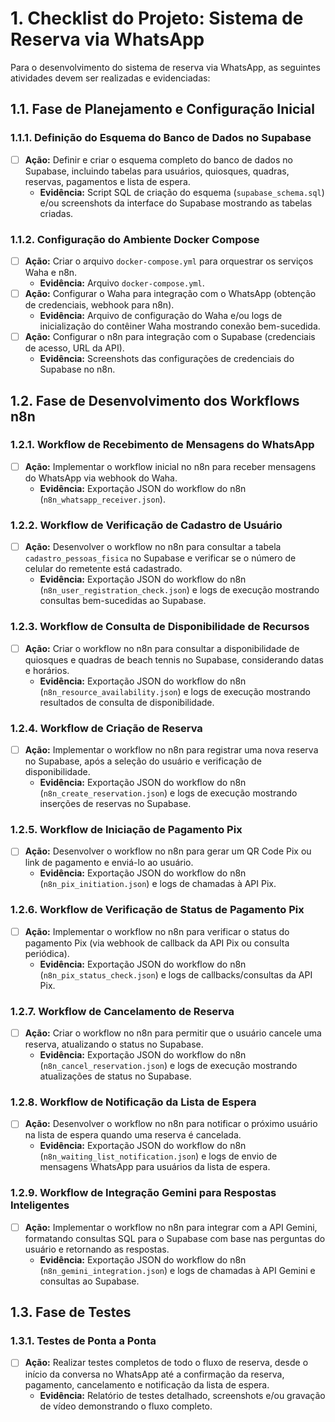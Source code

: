 # 1. Checklist do Projeto: Sistema de Reserva via WhatsApp

Para o desenvolvimento do sistema de reserva via WhatsApp, as seguintes atividades devem ser realizadas e evidenciadas:

## 1.1. Fase de Planejamento e Configuração Inicial

### 1.1.1. Definição do Esquema do Banco de Dados no Supabase
- [ ] **Ação:** Definir e criar o esquema completo do banco de dados no Supabase, incluindo tabelas para usuários, quiosques, quadras, reservas, pagamentos e lista de espera.
  - **Evidência:** Script SQL de criação do esquema (`supabase_schema.sql`) e/ou screenshots da interface do Supabase mostrando as tabelas criadas.

### 1.1.2. Configuração do Ambiente Docker Compose
- [ ] **Ação:** Criar o arquivo `docker-compose.yml` para orquestrar os serviços Waha e n8n.
  - **Evidência:** Arquivo `docker-compose.yml`.
- [ ] **Ação:** Configurar o Waha para integração com o WhatsApp (obtenção de credenciais, webhook para n8n).
  - **Evidência:** Arquivo de configuração do Waha e/ou logs de inicialização do contêiner Waha mostrando conexão bem-sucedida.
- [ ] **Ação:** Configurar o n8n para integração com o Supabase (credenciais de acesso, URL da API).
  - **Evidência:** Screenshots das configurações de credenciais do Supabase no n8n.

## 1.2. Fase de Desenvolvimento dos Workflows n8n

### 1.2.1. Workflow de Recebimento de Mensagens do WhatsApp
- [ ] **Ação:** Implementar o workflow inicial no n8n para receber mensagens do WhatsApp via webhook do Waha.
  - **Evidência:** Exportação JSON do workflow do n8n (`n8n_whatsapp_receiver.json`).

### 1.2.2. Workflow de Verificação de Cadastro de Usuário
- [ ] **Ação:** Desenvolver o workflow no n8n para consultar a tabela `cadastro_pessoas_fisica` no Supabase e verificar se o número de celular do remetente está cadastrado.
  - **Evidência:** Exportação JSON do workflow do n8n (`n8n_user_registration_check.json`) e logs de execução mostrando consultas bem-sucedidas ao Supabase.

### 1.2.3. Workflow de Consulta de Disponibilidade de Recursos
- [ ] **Ação:** Criar o workflow no n8n para consultar a disponibilidade de quiosques e quadras de beach tennis no Supabase, considerando datas e horários.
  - **Evidência:** Exportação JSON do workflow do n8n (`n8n_resource_availability.json`) e logs de execução mostrando resultados de consulta de disponibilidade.

### 1.2.4. Workflow de Criação de Reserva
- [ ] **Ação:** Implementar o workflow no n8n para registrar uma nova reserva no Supabase, após a seleção do usuário e verificação de disponibilidade.
  - **Evidência:** Exportação JSON do workflow do n8n (`n8n_create_reservation.json`) e logs de execução mostrando inserções de reservas no Supabase.

### 1.2.5. Workflow de Iniciação de Pagamento Pix
- [ ] **Ação:** Desenvolver o workflow no n8n para gerar um QR Code Pix ou link de pagamento e enviá-lo ao usuário.
  - **Evidência:** Exportação JSON do workflow do n8n (`n8n_pix_initiation.json`) e logs de chamadas à API Pix.

### 1.2.6. Workflow de Verificação de Status de Pagamento Pix
- [ ] **Ação:** Implementar o workflow no n8n para verificar o status do pagamento Pix (via webhook de callback da API Pix ou consulta periódica).
  - **Evidência:** Exportação JSON do workflow do n8n (`n8n_pix_status_check.json`) e logs de callbacks/consultas da API Pix.

### 1.2.7. Workflow de Cancelamento de Reserva
- [ ] **Ação:** Criar o workflow no n8n para permitir que o usuário cancele uma reserva, atualizando o status no Supabase.
  - **Evidência:** Exportação JSON do workflow do n8n (`n8n_cancel_reservation.json`) e logs de execução mostrando atualizações de status no Supabase.

### 1.2.8. Workflow de Notificação da Lista de Espera
- [ ] **Ação:** Desenvolver o workflow no n8n para notificar o próximo usuário na lista de espera quando uma reserva é cancelada.
  - **Evidência:** Exportação JSON do workflow do n8n (`n8n_waiting_list_notification.json`) e logs de envio de mensagens WhatsApp para usuários da lista de espera.

### 1.2.9. Workflow de Integração Gemini para Respostas Inteligentes
- [ ] **Ação:** Implementar o workflow no n8n para integrar com a API Gemini, formatando consultas SQL para o Supabase com base nas perguntas do usuário e retornando as respostas.
  - **Evidência:** Exportação JSON do workflow do n8n (`n8n_gemini_integration.json`) e logs de chamadas à API Gemini e consultas ao Supabase.

## 1.3. Fase de Testes

### 1.3.1. Testes de Ponta a Ponta
- [ ] **Ação:** Realizar testes completos de todo o fluxo de reserva, desde o início da conversa no WhatsApp até a confirmação da reserva, pagamento, cancelamento e notificação da lista de espera.
  - **Evidência:** Relatório de testes detalhado, screenshots e/ou gravação de vídeo demonstrando o fluxo completo.

